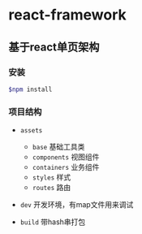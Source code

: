 # react-framework

## 基于react单页架构

### 安装
```bash
$npm install
```

### 项目结构
* `assets`
	* `base` 基础工具类
	* `components` 视图组件
	* `containers` 业务组件
	* `styles` 样式
	* `routes` 路由

* `dev` 开发环境，有map文件用来调试
* `build` 带hash串打包